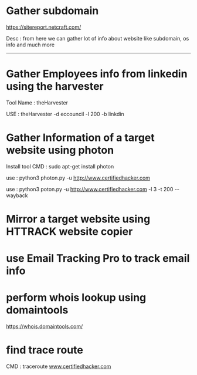 # Gather subdomain

https://sitereport.netcraft.com/

Desc : from here we can gather lot of info about website like subdomain, os info and much more

____________________________________________________________________

# Gather Employees info from linkedin using the harvester

Tool Name : theHarvester

USE : theHarvester -d eccouncil -l 200 -b linkdin

# Gather  Information of a target website using photon

Install tool CMD : sudo apt-get install photon

use : python3 photon.py -u http://www.certifiedhacker.com

use : python3 poton.py -u http://www.certifiedhacker.com -l 3 -t 200 --wayback


# Mirror a target website using HTTRACK website copier


# use Email Tracking Pro to track email info



# perform whois lookup using domaintools

https://whois.domaintools.com/

# find trace route

CMD : traceroute www.certifiedhacker.com

